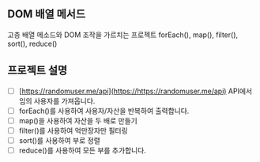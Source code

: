 ## DOM 배열 메서드

고층 배열 메소드와 DOM 조작을 가르치는 프로젝트
forEach(), map(), filter(), sort(), reduce()

## 프로젝트 설명

- [ ] [https://randomuser.me/api](https://https://randomuser.me/api) API에서 임의 사용자를 가져옵니다.
- [ ] forEach()를 사용하여 사용자/자산을 반복하여 출력합니다.
- [ ] map()을 사용하여 자산을 두 배로 만들기
- [ ] filter()를 사용하여 억만장자만 필터링
- [ ] sort()를 사용하여 부로 정렬
- [ ] reduce()를 사용하여 모든 부를 추가합니다.
